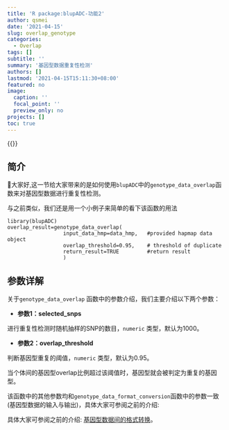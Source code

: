 ```yaml
---
title: 'R package:blupADC-功能2'
author: qsmei
date: '2021-04-15'
slug: overlap_genotype
categories:
  - Overlap
tags: []
subtitle: ''
summary: '基因型数据重复性检测'
authors: []
lastmod: '2021-04-15T15:11:30+08:00'
featured: no
image:
  caption: ''
  focal_point: ''
  preview_only: no
projects: []
toc: true
---
```


{{<toc>}}

## 简介

👦大家好,这一节给大家带来的是如何使用`blupADC`中的`genotype_data_overlap`函数来对基因型数据进行重复性检测。

与之前类似，我们还是用一个小例子来简单的看下该函数的用法

``` {.R}
library(blupADC)
overlap_result=genotype_data_overlap(
                  input_data_hmp=data_hmp,   #provided hapmap data object
                  overlap_threshold=0.95,    # threshold of duplicate 
                  return_result=TRUE         #return result 
                  )
```

## 参数详解

关于`genotype_data_overlap` 函数中的参数介绍，我们主要介绍以下两个参数：

-   **参数1：selected_snps**

进行重复性检测时随机抽样的SNP的数目，`numeric` 类型，默认为1000。

-   **参数2：overlap_threshold**

判断基因型重复的阈值，`numeric` 类型，默认为0.95。

当个体间的基因型overlap比例超过该阈值时，基因型就会被判定为重复的基因型。

该函数中的其他参数均和`genotype_data_format_conversion`函数中的参数一致(基因型数据的输入与输出)，具体大家可参阅之前的介绍:

具体大家可参阅之前的介绍: [基因型数据间的格式转换](https://qsmei.netlify.app/zh/post/blupadc/)。

